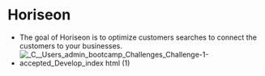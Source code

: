 # Horiseon 
* The goal of Horiseon is to optimize customers searches to connect the customers to your businesses.
* ![_C__Users_admin_bootcamp_Challenges_Challenge-1-accepted_Develop_index html (1)](https://user-images.githubusercontent.com/110849412/196284266-adf1ffef-c00a-4070-ad5b-11f6009cda7b.png)
